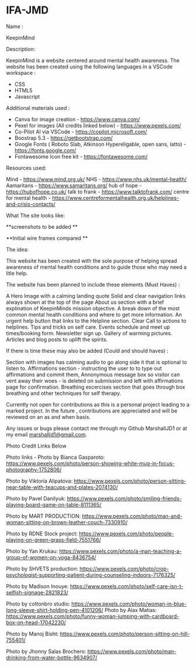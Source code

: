 # IFA-JMD
Name :

KeepinMind


Description:

KeepinMind is a website centered around mental health awareness. 
The website has been created using the following languages in a VSCode workspace :
- CSS
- HTML5
- Javascript

Additional materials used : 
- Canva for image creation - https://www.canva.com/
- Pexel for images (All credits linked below) - https://www.pexels.com/
- Co-Pilot AI via VSCode - https://copilot.microsoft.com/
- Boostrap 5.3 - https://getbootstrap.com/
- Google Fonts ( Roboto Slab, Atkinson Hypereligable, open sans, latto) - https://fonts.google.com/
- Fontawesome Icon free kit - https://fontawesome.com/

Resources used:

Mind - https://www.mind.org.uk/
NHS - https://www.nhs.uk/mental-health/
Aamaritans - https://www.samaritans.org/
hub of hope - https://hubofhope.co.uk/
talk to frank - https://www.talktofrank.com/
centre for mental health - https://www.centreformentalhealth.org.uk/helplines-and-crisis-contacts/ 


What The site looks like:


**screenshots to be added **



**Initial wire frames compared **


The idea:

This website has been created with the sole purpose of helping spread awareness of mental health conditions and to guide those who 
may need a litle help.

The website has been planned to include these elements (Must Haves) :

A Hero Image with a calming landing quote
Solid and clear navigation links always shown at the top of the page
About us section with a brief explination of KeepinMinds mission objective.
A break down of the most common mental health conditions and where to get more information.
An urgent help button that links to the Helpline section. Clear Call to actions to helplines.
Tips and tricks on self care.
Events schedule and meet up times/booking form.
Newsletter sign up.
Gallery of warming pictures.
Articles and blog posts to uplift the spirits.

If there is time these may also be added (Could and should haves) :

Section with images has calming audio to go along side it that is optional to listen to.
Affirmations section - instructing the user to to type out affirmations and commit them,
Annonymous message box so visitor can vent away their woes - is deleted on submission and left with affirmations page for confirmation.
Breathing excercises section that goes through box breathing and other techniques for self therapy.


Currently not open for contributions as this is a personal project leading to a marked project.
In the future , contributions are appreciated and will be reviewed on an as and when basis. 


Any issues or bugs please contact me through my Github MarshallJD1 or at my email marshalljd1@gmail.com.


Photo Credit Links Below




Photo links  - Photo by Bianca Gasparoto: https://www.pexels.com/photo/person-showing-white-mug-in-focus-photography-1752806/

Photo by Viktoria Alipatova: https://www.pexels.com/photo/person-sitting-near-table-with-teacups-and-plates-2074130/

Photo by Pavel Danilyuk: https://www.pexels.com/photo/smiling-friends-playing-board-game-on-table-8111365/

Photo by MART  PRODUCTION: https://www.pexels.com/photo/man-and-woman-sitting-on-brown-leather-couch-7330910/

Photo by RDNE Stock project: https://www.pexels.com/photo/people-playing-on-green-grass-field-7551766/

Photo by Yan Krukau: https://www.pexels.com/photo/a-man-teaching-a-group-of-women-on-yoga-8436754/

Photo by SHVETS production: https://www.pexels.com/photo/crop-psychologist-supporting-patient-during-counseling-indoors-7176325/

Photo by Madison Inouye: https://www.pexels.com/photo/self-care-isn-t-selfish-signage-2821823/

Photo by cottonbro studio: https://www.pexels.com/photo/woman-in-blue-long-sleeve-shirt-holding-pen-4101206/
Photo by Alax Matias: https://www.pexels.com/photo/funny-woman-jumping-with-cardboard-box-on-head-17042230/

Photo by Manoj Bisht: https://www.pexels.com/photo/person-sitting-on-hill-755401/

Photo by Jhonny Salas Brochero: https://www.pexels.com/photo/man-drinking-from-water-bottle-9634907/
